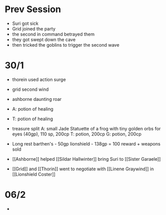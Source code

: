 # Prev Session
- Suri got sick 
- Grid joined the party
- the second in command betrayed them
- they got swept down the cave
- then tricked the goblins to trigger the second wave

# 30/1
- thorein used action surge
- grid second wind
- ashborne daunting roar
- A: potion of healing
- T: potion of healing
- treasure split
A: small Jade Statuette of a frog with tiny golden orbs for eyes (40gp), 110 sp, 200cp
T: potion, 200cp
G: potion, 200cp
- Long rest
barthen's - 50gp
lionshield  - 138gp = 100 reward + weapons sold

- [[Ashborne]] helped [[Sildar Hallwinter]] bring Suri to [[Sister Garaele]]
- [[Grid]] and [[Thorin]] went to negotiate with [[Linene Graywind]] in [[Lionshield Coster]]

# 06/2
- 